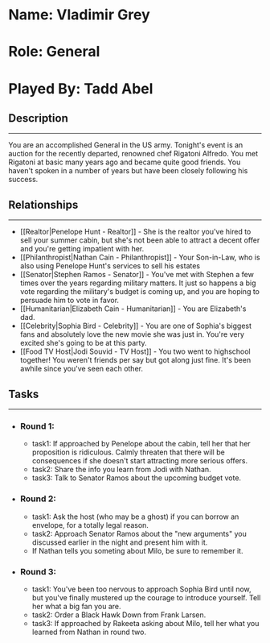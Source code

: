 # Name: Vladimir Grey
# Role: General
# Played By: Tadd Abel

## Description
---
You are an accomplished General in the US army. Tonight's event is an auction for the recently departed, renowned chef Rigatoni Alfredo. You met Rigatoni at basic many years ago and became quite good friends. You haven't spoken in a number of years but have been closely following his success.

## Relationships
---
- [[Realtor|Penelope Hunt - Realtor]] - She is the realtor you've hired to sell your summer cabin, but she's not been able to attract a decent offer and you're getting impatient with her.
- [[Philanthropist|Nathan Cain  - Philanthropist]]  - Your Son-in-Law, who is also using Penelope Hunt's services to sell his estates
- [[Senator|Stephen Ramos - Senator]] - You've met with Stephen a few times over the years regarding military matters. It just so happens a big vote regarding the military's budget is coming up, and you are hoping to persuade him to vote in favor.
- [[Humanitarian|Elizabeth Cain - Humanitarian]] - You are Elizabeth's dad.
- [[Celebrity|Sophia Bird - Celebrity]] - You are one of Sophia's biggest fans and absolutely love the new movie she was just in. You're very excited she's going to be at this party.
- [[Food TV Host|Jodi Souvid - TV Host]] - You two went to highschool together! You weren't friends per say but  got along just fine. It's been awhile since you've seen each other.

## Tasks
___
- ### Round 1:
	- task1: If approached by Penelope about the cabin, tell her that her proposition is ridiculous. Calmly threaten that there will be consequences if she doesn't start attracting more serious offers.
	- task2: Share the info you learn from Jodi with Nathan.
	- task3: Talk to Senator Ramos about the upcoming budget vote.
- ### Round 2:
	- task1: Ask the host (who may be a ghost) if you can borrow an envelope, for a totally legal reason.
	- task2: Approach Senator Ramos about the "new arguments" you discussed earlier in the night and present him with it.
	- If Nathan tells you someting about Milo, be sure to remember it.
- ### Round 3:
	- task1: You've been too nervous to approach Sophia Bird until now, but you've finally mustered up the courage to introduce yourself. Tell her what a big fan you are.
	- task2: Order a Black Hawk Down from Frank Larsen.
	- task3: If approached by Rakeeta asking about Milo, tell her what you learned from Nathan in round two.